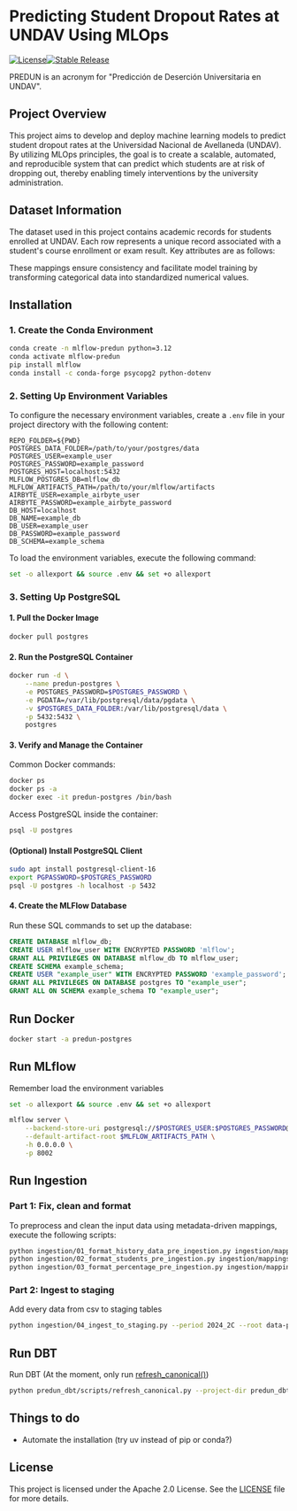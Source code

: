 # Predicting Student Dropout Rates at UNDAV Using MLOps

[![License](https://img.shields.io/badge/License-Apache_2.0-blue.svg)](http://www.apache.org/licenses/LICENSE-2.0)[![Stable Release](https://img.shields.io/badge/development-v0.0.1-brightgreen.svg)](https://github.com/your-repo/releases)
<!--[![Python Version](https://img.shields.io/badge/python-3.8%2B-blue.svg)](https://www.python.org/downloads/release/python-380/)-->

PREDUN is an acronym for "Predicción de Deserción Universitaria en UNDAV".

## Project Overview

This project aims to develop and deploy machine learning models to predict student dropout rates at the Universidad Nacional de Avellaneda (UNDAV). By utilizing MLOps principles, the goal is to create a scalable, automated, and reproducible system that can predict which students are at risk of dropping out, thereby enabling timely interventions by the university administration.

## Dataset Information

The dataset used in this project contains academic records for students enrolled at UNDAV. Each row represents a unique record associated with a student's course enrollment or exam result. Key attributes are as follows:

These mappings ensure consistency and facilitate model training by transforming categorical data into standardized numerical values.

## Installation

### 1. Create the Conda Environment

```bash
conda create -n mlflow-predun python=3.12
conda activate mlflow-predun
pip install mlflow
conda install -c conda-forge psycopg2 python-dotenv
```

### 2. Setting Up Environment Variables

To configure the necessary environment variables, create a `.env` file in your project directory with the following content:

```
REPO_FOLDER=${PWD}
POSTGRES_DATA_FOLDER=/path/to/your/postgres/data
POSTGRES_USER=example_user
POSTGRES_PASSWORD=example_password
POSTGRES_HOST=localhost:5432
MLFLOW_POSTGRES_DB=mlflow_db
MLFLOW_ARTIFACTS_PATH=/path/to/your/mlflow/artifacts
AIRBYTE_USER=example_airbyte_user
AIRBYTE_PASSWORD=example_airbyte_password
DB_HOST=localhost
DB_NAME=example_db
DB_USER=example_user
DB_PASSWORD=example_password
DB_SCHEMA=example_schema
```

To load the environment variables, execute the following command:

```bash
set -o allexport && source .env && set +o allexport
```

### 3. Setting Up PostgreSQL

#### 1. Pull the Docker Image

```bash
docker pull postgres
```

#### 2. Run the PostgreSQL Container

```bash
docker run -d \
    --name predun-postgres \
    -e POSTGRES_PASSWORD=$POSTGRES_PASSWORD \
    -e PGDATA=/var/lib/postgresql/data/pgdata \
    -v $POSTGRES_DATA_FOLDER:/var/lib/postgresql/data \
    -p 5432:5432 \
    postgres
```

#### 3. Verify and Manage the Container

Common Docker commands:

```bash
docker ps
docker ps -a
docker exec -it predun-postgres /bin/bash
```

Access PostgreSQL inside the container:

```bash
psql -U postgres
```

#### (Optional) Install PostgreSQL Client

```bash
sudo apt install postgresql-client-16
export PGPASSWORD=$POSTGRES_PASSWORD
psql -U postgres -h localhost -p 5432
```

#### 4. Create the MLFlow Database

Run these SQL commands to set up the database:

```sql
CREATE DATABASE mlflow_db;
CREATE USER mlflow_user WITH ENCRYPTED PASSWORD 'mlflow';
GRANT ALL PRIVILEGES ON DATABASE mlflow_db TO mlflow_user;
CREATE SCHEMA example_schema;
CREATE USER "example_user" WITH ENCRYPTED PASSWORD 'example_password';
GRANT ALL PRIVILEGES ON DATABASE postgres TO "example_user";
GRANT ALL ON SCHEMA example_schema TO "example_user";
```

## Run Docker

```bash
docker start -a predun-postgres
```

## Run MLflow

Remember load the environment variables

```bash
set -o allexport && source .env && set +o allexport
```
```bash
mlflow server \
    --backend-store-uri postgresql://$POSTGRES_USER:$POSTGRES_PASSWORD@$POSTGRES_HOST/$MLFLOW_POSTGRES_DB \
    --default-artifact-root $MLFLOW_ARTIFACTS_PATH \
    -h 0.0.0.0 \
    -p 8002 
```

## Run Ingestion

### Part 1: Fix, clean and format

To preprocess and clean the input data using metadata-driven mappings, execute the following scripts:

```bash
python ingestion/01_format_history_data_pre_ingestion.py ingestion/mappings/fix_and_clean/v2024_2C.yaml
python ingestion/02_format_students_pre_ingestion.py ingestion/mappings/fix_and_clean/students_v2024_2C.yml
python ingestion/03_format_percentage_pre_ingestion.py ingestion/mappings/fix_and_clean/percentage_v2024_2C.yml
```

### Part 2: Ingest to staging

Add every data from csv to staging tables

```bash
python ingestion/04_ingest_to_staging.py --period 2024_2C --root data-private --pg "postgresql://user:password@localhost:5432/postgres"
```

## Run DBT

Run DBT (At the moment, only run [refresh_canonical()](predun_dbt/macros/refresh_canonical.sql))

```bash
python predun_dbt/scripts/refresh_canonical.py --project-dir predun_dbt/
```

## Things to do

- Automate the installation (try uv instead of pip or conda?)

## License

This project is licensed under the Apache 2.0 License. See the [LICENSE](LICENSE) file for more details.
